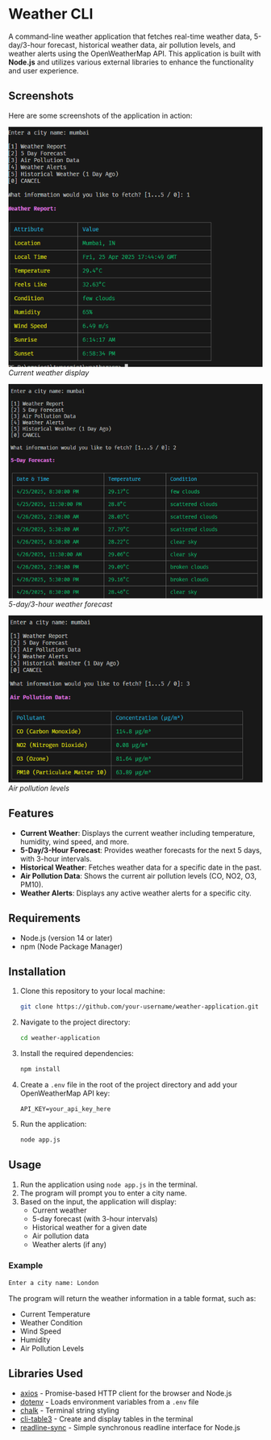 
# Weather CLI

A command-line weather application that fetches real-time weather data, 5-day/3-hour forecast, historical weather data, air pollution levels, and weather alerts using the OpenWeatherMap API. This application is built with **Node.js** and utilizes various external libraries to enhance the functionality and user experience.


## Screenshots

Here are some screenshots of the application in action:

![Current Weather](./assets/1.png)
*Current weather display*

![5-Day Forecast](./assets/2.png)
*5-day/3-hour weather forecast*

![Air Pollution Data](./assets/3.png)
*Air pollution levels*


## Features

- **Current Weather**: Displays the current weather including temperature, humidity, wind speed, and more.
- **5-Day/3-Hour Forecast**: Provides weather forecasts for the next 5 days, with 3-hour intervals.
- **Historical Weather**: Fetches weather data for a specific date in the past.
- **Air Pollution Data**: Shows the current air pollution levels (CO, NO2, O3, PM10).
- **Weather Alerts**: Displays any active weather alerts for a specific city.

## Requirements

- Node.js (version 14 or later)
- npm (Node Package Manager)

## Installation

1. Clone this repository to your local machine:

   ```bash
   git clone https://github.com/your-username/weather-application.git
   ```

2. Navigate to the project directory:

   ```bash
   cd weather-application
   ```

3. Install the required dependencies:

   ```bash
   npm install
   ```

4. Create a `.env` file in the root of the project directory and add your OpenWeatherMap API key:

   ```text
   API_KEY=your_api_key_here
   ```

5. Run the application:

   ```bash
   node app.js
   ```

## Usage

1. Run the application using `node app.js` in the terminal.
2. The program will prompt you to enter a city name.
3. Based on the input, the application will display:
   - Current weather
   - 5-day forecast (with 3-hour intervals)
   - Historical weather for a given date
   - Air pollution data
   - Weather alerts (if any)

### Example

```bash
Enter a city name: London
```

The program will return the weather information in a table format, such as:

- Current Temperature
- Weather Condition
- Wind Speed
- Humidity
- Air Pollution Levels

## Libraries Used

- [axios](https://www.npmjs.com/package/axios) - Promise-based HTTP client for the browser and Node.js
- [dotenv](https://www.npmjs.com/package/dotenv) - Loads environment variables from a `.env` file
- [chalk](https://www.npmjs.com/package/chalk) - Terminal string styling
- [cli-table3](https://www.npmjs.com/package/cli-table3) - Create and display tables in the terminal
- [readline-sync](https://www.npmjs.com/package/readline-sync) - Simple synchronous readline interface for Node.js
